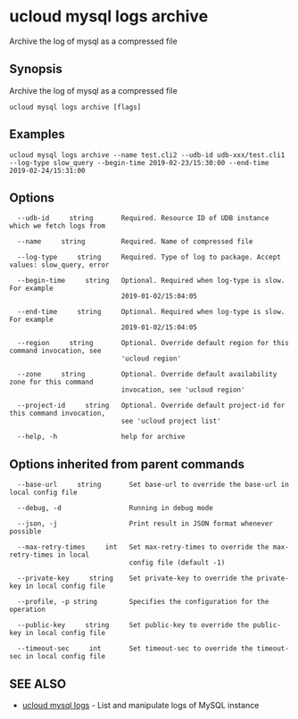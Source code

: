 # ucloud mysql logs archive

Archive the log of mysql as a compressed file

## Synopsis

Archive the log of mysql as a compressed file

```
ucloud mysql logs archive [flags]
```

## Examples

```
ucloud mysql logs archive --name test.cli2 --udb-id udb-xxx/test.cli1 --log-type slow_query --begin-time 2019-02-23/15:30:00 --end-time 2019-02-24/15:31:00
```

## Options

```
  --udb-id     string       Required. Resource ID of UDB instance which we fetch logs from 

  --name     string         Required. Name of compressed file 

  --log-type     string     Required. Type of log to package. Accept values: slow_query, error 

  --begin-time     string   Optional. Required when log-type is slow. For example
                            2019-01-02/15:04:05 

  --end-time     string     Optional. Required when log-type is slow. For example
                            2019-01-02/15:04:05 

  --region     string       Optional. Override default region for this command invocation, see
                            'ucloud region' 

  --zone     string         Optional. Override default availability zone for this command
                            invocation, see 'ucloud region' 

  --project-id     string   Optional. Override default project-id for this command invocation,
                            see 'ucloud project list' 

  --help, -h                help for archive 

```

## Options inherited from parent commands

```
  --base-url     string       Set base-url to override the base-url in local config file 

  --debug, -d                 Running in debug mode 

  --json, -j                  Print result in JSON format whenever possible 

  --max-retry-times     int   Set max-retry-times to override the max-retry-times in local
                              config file (default -1) 

  --private-key     string    Set private-key to override the private-key in local config file 

  --profile, -p string        Specifies the configuration for the operation 

  --public-key     string     Set public-key to override the public-key in local config file 

  --timeout-sec     int       Set timeout-sec to override the timeout-sec in local config file 

```

## SEE ALSO

* [ucloud mysql logs](cli/cmd/ucloud/mysql/logs)	 - List and manipulate logs of MySQL instance

